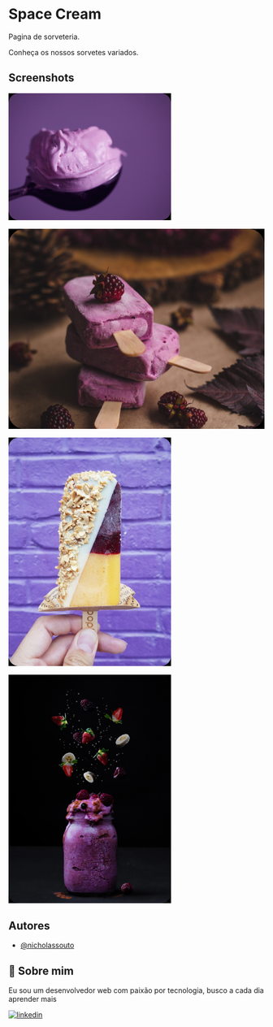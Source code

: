 
# Space Cream

Pagina de sorveteria.

Conheça os nossos sorvetes variados.


## Screenshots

![App Screenshot](./img/Massas.png)

![App Screenshot](./img/Paleta.png)

![App Screenshot](./img/Picoles.png)

![App Screenshot](./img/Shake.png)


## Autores

- [@nicholassouto](https://www.github.com/nicholassouto)


## 🚀 Sobre mim
Eu sou um desenvolvedor web com paixão por tecnologia, busco a cada dia aprender mais



[![linkedin](https://img.shields.io/badge/linkedin-0A66C2?style=for-the-badge&logo=linkedin&logoColor=white)](https://www.linkedin.com/in/nicholas-souto-56b947142/)


